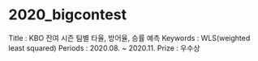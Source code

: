 # 2020_bigcontest

Title : KBO 잔여 시즌 팀별 타율, 방어율, 승률 예측
Keywords : WLS(weighted least squared)
Periods : 2020.08. ~ 2020.11.
Prize : 우수상

